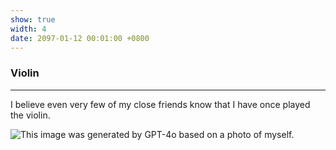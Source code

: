 ```yaml
---
show: true
width: 4
date: 2097-01-12 00:01:00 +0800
---
```


<div class="p-4">
    <h3>Violin</h3>
    <hr />
    <p>
        I believe even very few of my close friends know that I have once played the violin.
    </p>
    
<img 
  data-src="{{ 'assets/images/bazinga/hobbies/violin.png' | relative_url }}" 
  class="lazy w-100 rounded" 
  src="{{ '/assets/images/empty_300x200.png' | relative_url }}" 
  data-toggle="tooltip" 
  data-placement="top" 
  title="This image was generated by GPT-4o based on a photo of myself.">

</div>
